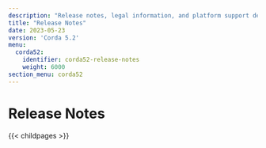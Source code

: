 ```yaml
---
description: "Release notes, legal information, and platform support details for Corda 5.1."
title: "Release Notes"
date: 2023-05-23
version: 'Corda 5.2'
menu:
  corda52:
    identifier: corda52-release-notes
    weight: 6000
section_menu: corda52
---
```

# Release Notes

{{< childpages >}}
